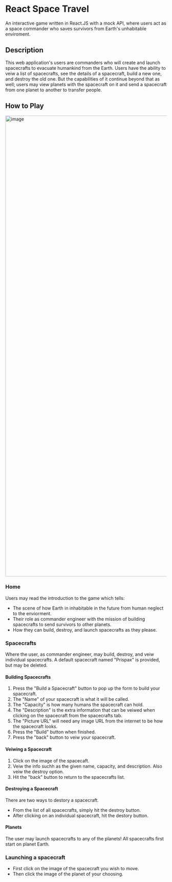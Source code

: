<h1>React Space Travel</h1>
An interactive game written in React.JS with a mock API, where users act as a space commander who saves survivors from Earth's unhabitable enviroment. 

<h2>Description</h2>
This web application's users are commanders who will create and launch spacecrafts to evacuate humankind from the Earth. 
Users have the ability to veiw a list of spacecrafts, see the details of a spacecraft, build a new one, and destroy the old one. 
But the capabilities of it continue beyond that as well; users may view planets with the spacecraft on it and send a spacecraft from one planet to another to transfer people. 

<h2>How to Play</h2>
<img width="1437" alt="image" src="https://github.com/user-attachments/assets/96378ec9-f028-4f56-ac91-f385f7d3bf2c">
<h3>Home</h3>
Users may read the introduction to the game which tells: 
<ul>
    <li>The scene of how Earth in inhabitable in the future from human neglect to the enviorment.</li>
    <li>Their role as commander engineer with the mission of building spacecrafts to send survivors to other planets.</li>
    <li>How they can build, destroy, and launch spacecrafts as they please.</li>
</ul>

<h3>Spacecrafts</h3>
Where the user, as commander engineer, may build, destroy, and veiw individual spacecrafts. A default spacecraft named "Prispax" is provided, but may be deleted. 
<h4>Building Spacecrafts</h4>
<ol>
    <li>Press the "Build a Spacecraft" button to pop up the form to build your spacecraft.</li>
    <li>The "Name" of your spacecraft is what it will be called.</li>
    <li>The "Capacity" is how many humans the spacecraft can hold.</li>
    <li>The "Description" is the extra information that can be veiwed when clicking on the spacecraft from the spacecrafts tab.</li>
    <li>The "Picture URL" will need any image URL from the internet to be how the spacecraft looks.</li>
    <li>Press the "Build" button when finished.</li>
    <li>Press the "back" button to veiw your spacecraft.</li>
</ol>

<h4>Veiwing a Spacecraft</h4>
<ol>
    <li>Click on the image of the spacecaft.</li>
    <li>Veiw the info suchh as the given name, capacity, and description. Also veiw the destroy option.</li>
    <li>Hit the "back" button to return to the spacecrafts list.</li>
</ol>

<h4>Destroying a Spacecraft</h4>
There are two ways to destory a spacecraft. 
<ul>
    <li>From the list of all spacecrafts, simply hit the destroy button.</li>
    <li>After clicking on an individual spacecraft, hit the destory button.</li>
</ul>

<h4>Planets</h4>
The user may launch spacecrafts to any of the planets! All spacecrafts first start on planet Earth.

<h3>Launching a spacecraft</h3>
<ul>
    <li>First click on the image of the spacecraft you wish to move.</li>
    <li>Then click the image of the planet of your choosing.</li>
</ul>







